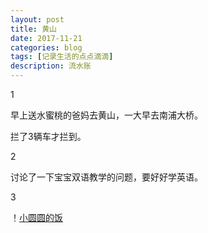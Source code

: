 ```yaml
---
layout: post
title: 黄山
date: 2017-11-21
categories: blog
tags: [记录生活的点点滴滴]
description: 流水账
---
```


1 

早上送水蜜桃的爸妈去黄山，一大早去南浦大桥。

拦了3辆车才拦到。

2

讨论了一下宝宝双语教学的问题，要好好学英语。

3

！[小圆圆的饭](https://raw.githubusercontent.com/cksmct/MarkdownPhotos/master/IMG_20171121_123011.jpg)

